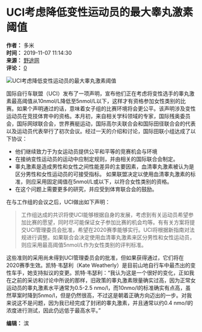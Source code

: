 # UCI考虑降低变性运动员的最大睾丸激素阈值

**作者：** 多米  
**时间：** 2019-11-07 11:14:30  
**来源：** [野途网](http://www.wildto.com/)  
**评论：** [0](#1F)

![UCI考虑降低变性运动员的最大睾丸激素阈值](http://static.wildto.com/news/201910/1573095336233)

国际自行车联盟（UCI）发布了一项声明，宣布他们正在考虑将变性选手的睾丸激素最高阈值从10nmol/L降低至5nmol/L以下，这样才有资格参加女性类别的比赛。如果个声明通过的话，意味着女子组的比赛环境将会更公平。该声明涉及变性运动员在竞技体育中的资格。本月初，来自相关学科领域的专家，国际残奥委员会，国际网球联合会，世界赛艇运动，国际高尔夫联合会和国际田径联合会的代表以及运动员代表举行了初次会议。经过一天的介绍和讨论，国际田联小组达成了以下协议：

- 他们继续致力于为女运动员提供公平和平等的竞赛机会与环境
- 在接纳变性运动员的运动中应制定规则，并由相关的国际联合会制定。
- 睾丸激素是造成男性和女性之间性能差异的主要因素，血清睾丸激素被认为是区分男性和女性运动员的可接受指标。 如果联盟决定以使用血清睾丸激素的标准，则应采用固定阈值在5nmol/L或以下，以符合女性类别的资格。
- 在这个问题上需要更多的研究，并应受到体育联合会的鼓励。

在与工作组的会议之后，UCI做出如下声明：

> 工作组达成的共识将使UCI能够根据自身的发展，考虑到有关运动员希望参加比赛的愿望，同时尽可能保证女子参加比赛的机会均等。有有关方案将提交UCI管理委员会批准，希望在2020赛季能够实行。UCI将根据新指南对法规进行调整。如果联合会决定使用血清睾丸激素来区分男性和女性运动员，则应采用最高阈值5nmol/L作为女性类别的评判标准。

这些准则的采用尚未得到UCI管理委员会的批准，但如果获得通过，它们将在2020赛季生效。凯特·韦瑟利（Kate Weatherly）是目前山地自行车中最杰出的变性车手，她支持拟议的变更。凯特·韦瑟利：“我认为这是一个很好的变化，正如我在之前的采访和讨论中所说的那样，旧政策的睾丸激素限量确实过高，因为正常女运动员的睾丸激素水平通常为0.5-2.5 nmo/l，而10nmo/l的标准确实有点高，虽然草案时降到5nmo/l，但是仍然很高，不过这是朝着正确方向迈出的一步。对我来说这不是问题，因为我已经完成了封闭的睾丸激素，并且通常以约0.4 nmo/l的浓度进行测试，因此仍远低于最高水平。”

**编辑：** 滨